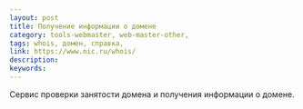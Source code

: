 ```yaml
---
layout: post
title: Получение информации о домене
category: tools-webmaster, web-master-other, 
tags: whois, домен, справка, 
link: https://www.nic.ru/whois/
description: 
keywords: 
---
```


<p>Сервис проверки занятости домена и получения информации о домене.</p>
